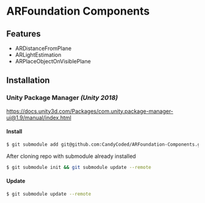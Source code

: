 # ARFoundation Components

## Features

- ARDistanceFromPlane
- ARLightEstimation
- ARPlaceObjectOnVisiblePlane

## Installation

### Unity Package Manager _(Unity 2018)_

<https://docs.unity3d.com/Packages/com.unity.package-manager-ui@1.9/manual/index.html>

#### Install

```bash
$ git submodule add git@github.com:CandyCoded/ARFoundation-Components.git Packages/ARFoundation-Components/
```

After cloning repo with submodule already installed

```bash
$ git submodule init && git submodule update --remote
```

#### Update

```bash
$ git submodule update --remote
```

